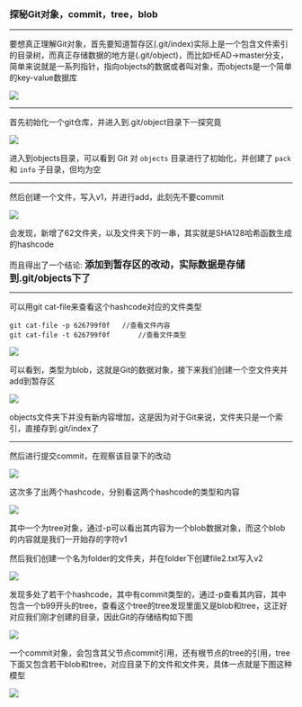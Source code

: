 ### 探秘Git对象，commit，tree，blob

***

要想真正理解Git对象，首先要知道暂存区(.git/index)实际上是一个包含文件索引的目录树，而真正存储数据的地方是(.git/object)，而比如HEAD->master分支，简单来说就是一系列指针，指向objects的数据或者叫对象，而objects是一个简单的key-value数据库

![](https://superzcl.oss-cn-shanghai.aliyuncs.com/PicGo/20200613230713.png)

***

首先初始化一个git仓库，并进入到.git/object目录下一探究竟

![](https://superzcl.oss-cn-shanghai.aliyuncs.com/PicGo/20200613230738.png)

进入到objects目录，可以看到 Git 对 `objects` 目录进行了初始化，并创建了 `pack` 和 `info` 子目录，但均为空

***

然后创建一个文件，写入v1，并进行add，此刻先不要commit

![](https://superzcl.oss-cn-shanghai.aliyuncs.com/PicGo/20200613230754.png)

会发现，新增了62文件夹，以及文件夹下的一串，其实就是SHA128哈希函数生成的hashcode

而且得出了一个结论:  <big>**添加到暂存区的改动，实际数据是存储到.git/objects下了**</big>

***

可以用git cat-file来查看这个hashcode对应的文件类型

```shell
git cat-file -p 626799f0f   //查看文件内容
git cat-file -t 626799f0f		//查看文件类型
```

![](https://superzcl.oss-cn-shanghai.aliyuncs.com/PicGo/20200613230817.png)

可以看到，类型为blob，这就是Git的数据对象，接下来我们创建一个空文件夹并add到暂存区

![](https://superzcl.oss-cn-shanghai.aliyuncs.com/PicGo/20200613230835.png)

objects文件夹下并没有新内容增加，这是因为对于Git来说，文件夹只是一个索引，直接存到.git/index了

***

然后进行提交commit，在观察该目录下的改动

![](https://superzcl.oss-cn-shanghai.aliyuncs.com/PicGo/20200613230853.png)

这次多了出两个hashcode，分别看这两个hashcode的类型和内容

![](https://superzcl.oss-cn-shanghai.aliyuncs.com/PicGo/20200613230914.png)

其中一个为tree对象，通过-p可以看出其内容为一个blob数据对象，而这个blob的内容就是我们一开始存的字符v1

然后我们创建一个名为folder的文件夹，并在folder下创建file2.txt写入v2

![](https://superzcl.oss-cn-shanghai.aliyuncs.com/PicGo/20200613230935.png)

发现多处了若干个hashcode，其中有commit类型的，通过-p查看其内容，其中包含一个b99开头的tree，查看这个tree的tree发现里面又是blob和tree，这正好对应我们刚才创建的目录，因此Git的存储结构如下图

![](https://superzcl.oss-cn-shanghai.aliyuncs.com/PicGo/20200613230954.png)

一个commit对象，会包含其父节点commit引用，还有根节点的tree的引用，tree下面又包含若干blob和tree，对应目录下的文件和文件夹，具体一点就是下图这种模型

![](https://superzcl.oss-cn-shanghai.aliyuncs.com/PicGo/20200613231013.png)

